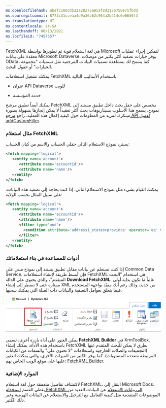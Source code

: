 ```yaml
---
ms.openlocfilehash: abefc1003db22a28275a95af8d2176750e75fbdd
ms.sourcegitcommit: 8773c31cceaa4d9a36c62c964a2b414c6e0656f3
ms.translationtype: HT
ms.contentlocale: ar-SA
ms.lasthandoff: 08/13/2021
ms.locfileid: "7457557"
---
```

FetchXML هي لغة استعلام قوية تم تطويرها بواسطة Microsoft لتمكين إجراء عمليات معقدة على بيانات Microsoft Dataverse. يوفر خيارات تصفية أكثر بكثير من موصلات OData، كما يسمح لك بمشاهدة تسميات البيانات المرجعية مثل تسميات "مجموعة الخيارات" أو حقول البحث.

يمكنك تشغيل استعلامات FetchXML باستخدام الأساليب التالية:

-   عنوان API Dataverse للويب

-   خدمة المؤسسة

يمكنك أيضاً تطبيق مرشح FetchXML مخصص على حقل بحث داخل تطبيق مستند إلى نموذج. يسمح هذا الأسلوب بسيناريوهات بحث أكثر تعقيداً لا يمكن إنجازها بسهولة بصورة مبتكرة. لمزيد من المعلومات حول كيفية إكمال هذه العملية، راجع [مرجع API لعميل addCustomFilter](/powerapps/developer/model-driven-apps/clientapi/reference/controls/addcustomfilter/?azure-portal=true).

### <a name="example-fetchxml-query"></a>مثال استعلام FetchXML

يسترد نموذج الاستعلام التالي حقلي الحساب والاسم من كيان الحساب:

```xml
<fetch mapping='logical'>   
   <entity name='account'>  
      <attribute name='accountid'/>   
      <attribute name='name'/>   
   </entity>  
</fetch>  
```

يمكنك القيام بشيء مثل نموذج الاستعلام التالي، إذا كنت بحاجة إلى تصفية هذه البيانات، على سبيل المثال بحسب الولاية:

```xml
<fetch mapping='logical'>  
   <entity name='account'>   
      <attribute name='accountid'/>   
      <attribute name='name'/>   
      <filter type='and'>   
        <condition attribute='address1_stateorprovince' operator='eq' value='WA' />   
      </filter>   
   </entity>   
</fetch>  
```

### <a name="tools-to-help-build-your-queries"></a>أدوات للمساعدة في بناء استعلاماتك

إذا كنت تستعلم عن بيانات مقابل تطبيق يستند إلى نموذج مبني على Common Data Service، فإن أبسط طريقة لإنشاء استعلامات FetchXML هي استخدام "البحث المتقدم"، والذي يحتوي على الدالة **Download FetchXML**. غالباً ما تكون بداية أولى ممتازة حتى لا تضطر إلى إنشاء XML من جديد، وذلك رغم أنك مقيّد بواجهة المستخدم فيما يتعلق بعوامل التصفية والبيانات ذات الصلة التي يمكنك سحبها.

![لقطة شاشة لـ "تنزيل Fetch XML في البحث المتقدم".](../media/unit5-image1.png)

يمكن العثور على أداة بارزة أخرى، تسمى **FetchXML Builder** في XrmToolBox. باستخدام هذه الأداة، يمكنك إنشاء FetchXML بطرق لا يمكن للبحث المتقدم عنها (التجميعات والصلات الخارجية واستعلامات "لا تحتوي على" والسمات من الكيانات المرتبطة متعددة المستويات). كما يوفر الكثير من الميزات الأخرى، والتي يمكنك العثور عليها على موقع الويب الخاص بهم: [FetchXML Builder](https://fetchxmlbuilder.com/?azure-portal=true).

### <a name="additional-resources"></a>الموارد الإضافية

لاكتشاف تفاصيل متعمقة حول لغة استعلام FetchXML، انتقل إلى Microsoft Docs. يغطي القسم [استخدام FetchXML إلى بيانات الاستعلام](/powerapps/developer/common-data-service/use-fetchxml-construct-query/?azure-portal=true) عن البيانات العديد من الموضوعات المتقدمة مثل كيفية التعامل مع الترحيل والاستعلام عن البيانات الهرمية وغير ذلك الكثير.


